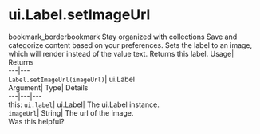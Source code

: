  
#  ui.Label.setImageUrl
bookmark_borderbookmark Stay organized with collections  Save and categorize content based on your preferences.
Sets the label to an image, which will render instead of the value text. 
Returns this label.
Usage| Returns  
---|---  
`Label.setImageUrl(imageUrl)`| ui.Label  
Argument| Type| Details  
---|---|---  
this: `ui.label`| ui.Label| The ui.Label instance.  
`imageUrl`| String| The url of the image.  
Was this helpful?

